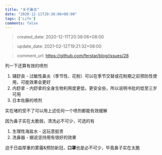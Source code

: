 ```yaml
---
title: "关于鼻炎"
date: "2020-12-11T20:38:06+08:00"
tags: ['Life']
comments: false
---
```


> created_date: 2020-12-11T20:38:06+08:00

> update_date: 2021-02-12T19:21:32+08:00

> comment_url: https://github.com/ferstar/blog/issues/28

列一下还算有效的喷剂

1. 辅舒良 - 过敏性鼻炎（季节性、花粉）可以在季节交替或花粉期之前预防性使用，可能效果会更好
2. 内舒拿 - 内舒拿的全身生物利用度更低，更安全些，所以说明书批的低至三岁可用
3. 日本佐藤的喷剂

实在堵的受不了可以用上述任何一个喷剂都能有效缓解

因为鼻子实在太脆弱，清洗必不可少，可选的有

1. 生理性海盐水 - 这玩意挺贵
2. 洗鼻器 - 据说坚持用有很好的效果

迫于日益厚重的雾霾&预防新冠，**口罩**也是必不可少，毕竟鼻子实在太脆

